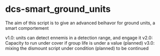 # dcs-smart_ground_units
The aim of this script is to give an advanced beihavor for ground units, a smart comportement

v1.0: units can detect ennemis in a detection range, and engage it
v2.0: Capacity to run under cover if group life is under a value (planned)
v3.0: mixing the dismount script under condition (planned)
to be continued
